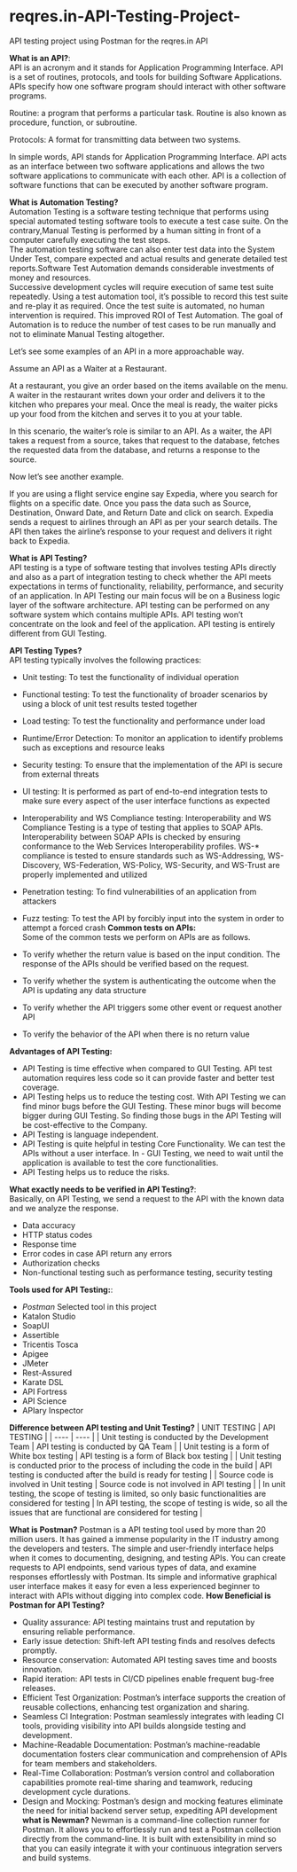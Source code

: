 # reqres.in-API-Testing-Project-
API testing project using Postman for the reqres.in API

**What is an API?**:  
API is an acronym and it stands for Application Programming Interface. API is a set of routines, protocols, and tools for building Software Applications. APIs specify how one software program should interact with other software programs.
  
Routine: a program that performs a particular task. Routine is also known as procedure, function, or subroutine.

Protocols: A format for transmitting data between two systems.

In simple words, API stands for Application Programming Interface. API acts as an interface between two software applications and allows the two software applications to communicate with each other. API is a collection of software functions that can be executed by another software program.
  
**What is Automation Testing?**  
Automation Testing is a software testing technique that performs using special automated testing software tools to execute a test case suite. On the contrary,Manual Testing is performed by a human sitting in front of a computer carefully executing the test steps.  
The automation testing software can also enter test data into the System Under Test, compare expected and actual results and generate detailed test reports.Software Test Automation demands considerable investments of money and resources.  
Successive development cycles will require execution of same test suite repeatedly. Using a test automation tool, it’s possible to record this test suite and re-play it as required. Once the test suite is automated, no human intervention is required. This improved ROI of Test Automation. The goal of Automation is to reduce the number of test cases to be run manually and not to eliminate Manual Testing altogether.  

Let’s see some examples of an API in a more approachable way.

Assume an API as a Waiter at a Restaurant.

At a restaurant, you give an order based on the items available on the menu. A waiter in the restaurant writes down your order and delivers it to the kitchen who prepares your meal. Once the meal is ready, the waiter picks up your food from the kitchen and serves it to you at your table.

In this scenario, the waiter’s role is similar to an API. As a waiter, the API takes a request from a source, takes that request to the database, fetches the requested data from the database, and returns a response to the source.

Now let’s see another example.

If you are using a flight service engine say Expedia, where you search for flights on a specific date. Once you pass the data such as Source, Destination, Onward Date, and Return Date and click on search. Expedia sends a request to airlines through an API as per your search details. The API then takes the airline’s response to your request and delivers it right back to Expedia.


**What is API Testing?**  
API testing is a type of software testing that involves testing APIs directly and also as a part of integration testing to check whether the API meets expectations in terms of functionality, reliability, performance, and security of an application. In API Testing our main focus will be on a Business logic layer of the software architecture. API testing can be performed on any software system which contains multiple APIs. API testing won’t concentrate on the look and feel of the application. API testing is entirely different from GUI Testing.

**API Testing Types?**  
API testing typically involves the following practices:

- Unit testing: To test the functionality of individual operation
- Functional testing: To test the functionality of broader scenarios by using a block of unit test results tested together
- Load testing: To test the functionality and performance under load
- Runtime/Error Detection: To monitor an application to identify problems such as exceptions and resource leaks
- Security testing: To ensure that the implementation of the API is secure from external threats
- UI testing: It is performed as part of end-to-end integration tests to make sure every aspect of the user interface functions as expected
- Interoperability and WS Compliance testing: Interoperability and WS Compliance Testing is a type of testing that applies to SOAP APIs. Interoperability between SOAP APIs is checked by ensuring conformance to the Web Services Interoperability profiles. WS-* compliance is tested to ensure standards such as WS-Addressing, WS-Discovery, WS-Federation, WS-Policy, WS-Security, and WS-Trust are properly implemented and utilized
- Penetration testing: To find vulnerabilities of an application from attackers
- Fuzz testing: To test the API by forcibly input into the system in order to attempt a forced crash
**Common tests on APIs:**  
Some of the common tests we perform on APIs are as follows.

- To verify whether the return value is based on the input condition. The response of the APIs should be verified based on the request.
- To verify whether the system is authenticating the outcome when the API is updating any data structure
- To verify whether the API triggers some other event or request another API
- To verify the behavior of the API when there is no return value

**Advantages of API Testing:**  
- API Testing is time effective when compared to GUI Testing. API test automation requires less code so it can provide faster and better test coverage.
- API Testing helps us to reduce the testing cost. With API Testing we can find minor bugs before the GUI Testing. These minor bugs will become bigger during GUI Testing. So finding those bugs in the API Testing will be cost-effective to the Company.
- API Testing is language independent.
- API Testing is quite helpful in testing Core Functionality. We can test the APIs without a user interface. In - GUI Testing, we need to wait until the application is available to test the core functionalities.
- API Testing helps us to reduce the risks.

**What exactly needs to be verified in API Testing?**:  
Basically, on API Testing, we send a request to the API with the known data and we analyze the response.
- Data accuracy
- HTTP status codes
- Response time
- Error codes in case API return any errors
- Authorization checks
- Non-functional testing such as performance testing, security testing

**Tools used for API Testing:**:
- *Postman* Selected tool in this project
- Katalon Studio
- SoapUI
- Assertible
- Tricentis Tosca
- Apigee
- JMeter
- Rest-Assured
- Karate DSL
- API Fortress
- API Science
- APIary Inspector

**Difference between API testing and Unit Testing?**
| UNIT TESTING | API TESTING |
| ---- | ---- |
| Unit testing is conducted by the Development Team | API testing is conducted by QA Team |
| Unit testing is a form of White box testing | API testing is a form of Black box testing     |
| Unit testing is conducted prior to the process of including the code in the build | API testing is conducted after the build is ready for testing |
| Source code is involved in Unit testing | Source code is not involved in API testing |
| In unit testing, the scope of testing is limited, so only basic functionalities are considered for testing | In API testing, the scope of testing is wide, so all the issues that are functional are considered for testing      |


**What is Postman?**
Postman is a API testing tool used by more than 20 million users. It has gained a immense popularity in the IT industry among the developers and testers. The simple and user-friendly interface helps when it comes to documenting, designing, and testing APIs. You can create requests to API endpoints, send various types of data, and examine responses effortlessly with Postman. Its simple and informative graphical user interface makes it easy for even a less experienced beginner to interact with APIs without digging into complex code.
**How Beneficial is Postman for API Testing?**
- Quality assurance: API testing maintains trust and reputation by ensuring reliable performance.
- Early issue detection: Shift-left API testing finds and resolves defects promptly.
- Resource conservation: Automated API testing saves time and boosts innovation.
- Rapid iteration: API tests in CI/CD pipelines enable frequent bug-free releases.
- Efficient Test Organization: Postman’s interface supports the creation of reusable collections, enhancing test organization and sharing.
- Seamless CI Integration: Postman seamlessly integrates with leading CI tools, providing visibility into API builds alongside testing and development. 
- Machine-Readable Documentation: Postman’s machine-readable documentation fosters clear communication and comprehension of APIs for team members and stakeholders.
- Real-Time Collaboration: Postman’s version control and collaboration capabilities promote real-time sharing and teamwork, reducing development cycle durations. 
- Design and Mocking: Postman’s design and mocking features eliminate the need for initial backend server setup, expediting API development
**what is Newman?**
Newman is a command-line collection runner for Postman. It allows you to effortlessly run and test a Postman collection directly from the command-line. It is built with extensibility in mind so that you can easily integrate it with your continuous integration servers and build systems.



